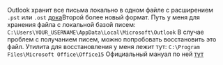 Outlook хранит все письма локально в одном файле с расширением `.pst` или `.ost` [дока](https://support.microsoft.com/ru-ru/office/%D0%BE%D0%B1%D1%89%D0%B8%D0%B5-%D1%81%D0%B2%D0%B5%D0%B4%D0%B5%D0%BD%D0%B8%D1%8F-%D0%BE-%D1%84%D0%B0%D0%B9%D0%BB%D0%B0%D1%85-%D0%B4%D0%B0%D0%BD%D0%BD%D1%8B%D1%85-outlook-%D0%B2-%D1%84%D0%BE%D1%80%D0%BC%D0%B0%D1%82%D0%B0%D1%85-pst-%D0%B8-ost-222eaf92-a995-45d9-bde2-f331f60e2790)Второй более новый формат. Путь у меня для хранения файла с локальной базой писем:
`C:\Users\YOUR_USERNAME\AppData\Local\Microsoft\Outlook`
В случае проблем с получанием писем, можно попробовать восстановить это файл. Утилита для восстановления у меня лежит тут:
`C:\Program Files\Microsoft Office\Office15`
Официальный мануал по ней [тут](https://support.microsoft.com/ru-ru/office/%D0%B2%D0%BE%D1%81%D1%81%D1%82%D0%B0%D0%BD%D0%BE%D0%B2%D0%BB%D0%B5%D0%BD%D0%B8%D0%B5-%D1%84%D0%B0%D0%B9%D0%BB%D0%BE%D0%B2-%D0%B4%D0%B0%D0%BD%D0%BD%D1%8B%D1%85-outlook-pst-%D0%B8-ost-25663bc3-11ec-4412-86c4-60458afc5253)

